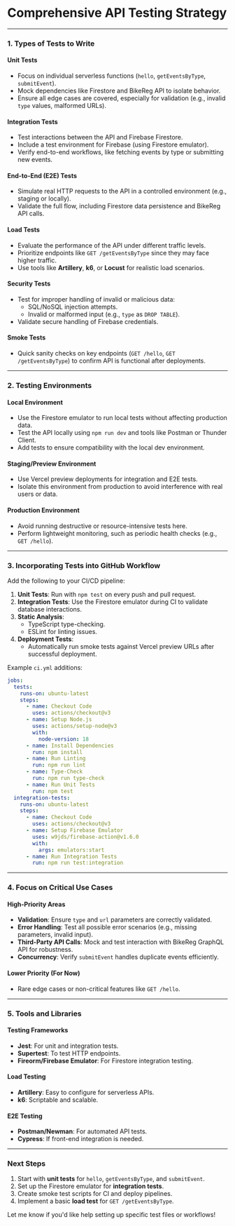 # Comprehensive API Testing Strategy
---

### **1. Types of Tests to Write**

#### **Unit Tests**
- Focus on individual serverless functions (`hello`, `getEventsByType`, `submitEvent`).
- Mock dependencies like Firestore and BikeReg API to isolate behavior.
- Ensure all edge cases are covered, especially for validation (e.g., invalid `type` values, malformed URLs).

#### **Integration Tests**
- Test interactions between the API and Firebase Firestore.
- Include a test environment for Firebase (using Firestore emulator).
- Verify end-to-end workflows, like fetching events by type or submitting new events.

#### **End-to-End (E2E) Tests**
- Simulate real HTTP requests to the API in a controlled environment (e.g., staging or locally).
- Validate the full flow, including Firestore data persistence and BikeReg API calls.

#### **Load Tests**
- Evaluate the performance of the API under different traffic levels.
- Prioritize endpoints like `GET /getEventsByType` since they may face higher traffic.
- Use tools like **Artillery**, **k6**, or **Locust** for realistic load scenarios.

#### **Security Tests**
- Test for improper handling of invalid or malicious data:
  - SQL/NoSQL injection attempts.
  - Invalid or malformed input (e.g., `type` as `DROP TABLE`).
- Validate secure handling of Firebase credentials.

#### **Smoke Tests**
- Quick sanity checks on key endpoints (`GET /hello`, `GET /getEventsByType`) to confirm API is functional after deployments.

---

### **2. Testing Environments**

#### **Local Environment**
- Use the Firestore emulator to run local tests without affecting production data.
- Test the API locally using `npm run dev` and tools like Postman or Thunder Client.
- Add tests to ensure compatibility with the local dev environment.

#### **Staging/Preview Environment**
- Use Vercel preview deployments for integration and E2E tests.
- Isolate this environment from production to avoid interference with real users or data.

#### **Production Environment**
- Avoid running destructive or resource-intensive tests here.
- Perform lightweight monitoring, such as periodic health checks (e.g., `GET /hello`).

---

### **3. Incorporating Tests into GitHub Workflow**

Add the following to your CI/CD pipeline:

1. **Unit Tests**: Run with `npm test` on every push and pull request.
2. **Integration Tests**: Use the Firestore emulator during CI to validate database interactions.
3. **Static Analysis**:
   - TypeScript type-checking.
   - ESLint for linting issues.
4. **Deployment Tests**:
   - Automatically run smoke tests against Vercel preview URLs after successful deployment.

Example `ci.yml` additions:
```yaml
jobs:
  tests:
    runs-on: ubuntu-latest
    steps:
      - name: Checkout Code
        uses: actions/checkout@v3
      - name: Setup Node.js
        uses: actions/setup-node@v3
        with:
          node-version: 18
      - name: Install Dependencies
        run: npm install
      - name: Run Linting
        run: npm run lint
      - name: Type-Check
        run: npm run type-check
      - name: Run Unit Tests
        run: npm test
  integration-tests:
    runs-on: ubuntu-latest
    steps:
      - name: Checkout Code
        uses: actions/checkout@v3
      - name: Setup Firebase Emulator
        uses: w9jds/firebase-action@v1.6.0
        with:
          args: emulators:start
      - name: Run Integration Tests
        run: npm run test:integration
```

---

### **4. Focus on Critical Use Cases**

#### **High-Priority Areas**
- **Validation**: Ensure `type` and `url` parameters are correctly validated.
- **Error Handling**: Test all possible error scenarios (e.g., missing parameters, invalid input).
- **Third-Party API Calls**: Mock and test interaction with BikeReg GraphQL API for robustness.
- **Concurrency**: Verify `submitEvent` handles duplicate events efficiently.

#### **Lower Priority (For Now)**
- Rare edge cases or non-critical features like `GET /hello`.

---

### **5. Tools and Libraries**

#### **Testing Frameworks**
- **Jest**: For unit and integration tests.
- **Supertest**: To test HTTP endpoints.
- **Fireorm/Firebase Emulator**: For Firestore integration testing.

#### **Load Testing**
- **Artillery**: Easy to configure for serverless APIs.
- **k6**: Scriptable and scalable.

#### **E2E Testing**
- **Postman/Newman**: For automated API tests.
- **Cypress**: If front-end integration is needed.

---

### **Next Steps**
1. Start with **unit tests** for `hello`, `getEventsByType`, and `submitEvent`.
2. Set up the Firestore emulator for **integration tests**.
3. Create smoke test scripts for CI and deploy pipelines.
4. Implement a basic **load test** for `GET /getEventsByType`.

Let me know if you'd like help setting up specific test files or workflows!
